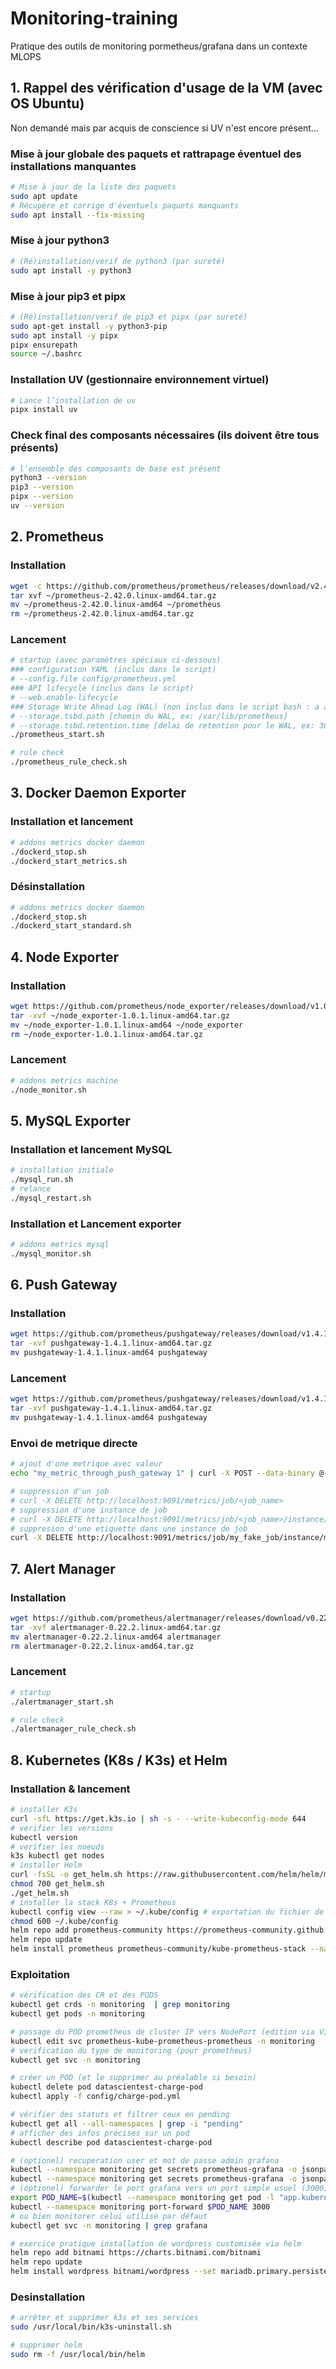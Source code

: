 # Monitoring-training
Pratique des outils de monitoring pormetheus/grafana dans un contexte MLOPS

## 1. Rappel des vérification d'usage de la VM (avec OS Ubuntu)

Non demandé mais par acquis de conscience si UV n'est encore présent...

### Mise à jour globale des paquets et rattrapage éventuel des installations manquantes

```bash
# Mise à jour de la liste des paquets
sudo apt update
# Récupère et corrige d'éventuels paquets manquants
sudo apt install --fix-missing
```

### Mise à jour python3

```bash
# (Ré)installation/verif de python3 (par sureté)
sudo apt install -y python3
```

### Mise à jour pip3 et pipx

```bash
# (Ré)installation/verif de pip3 et pipx (par sureté)
sudo apt-get install -y python3-pip
sudo apt install -y pipx
pipx ensurepath
source ~/.bashrc
```

### Installation UV (gestionnaire environnement virtuel)

```bash
# Lance l’installation de uv
pipx install uv
```

### Check final des composants nécessaires (ils doivent être tous présents)

```bash
# l'ensemble des composants de base est présent
python3 --version
pip3 --version
pipx --version
uv --version
```

## 2. Prometheus

### Installation

```bash
wget -c https://github.com/prometheus/prometheus/releases/download/v2.42.0/prometheus-2.42.0.linux-amd64.tar.gz
tar xvf ~/prometheus-2.42.0.linux-amd64.tar.gz
mv ~/prometheus-2.42.0.linux-amd64 ~/prometheus
rm ~/prometheus-2.42.0.linux-amd64.tar.gz
```

### Lancement

```bash
# startup (avec paramètres spéciaux ci-dessous)
### configuration YAML (inclus dans le script)
# --config.file config/prometheus.yml
### API lifecycle (inclus dans le script)
# --web.enable-lifecycle
### Storage Write Ahead Log (WAL) (non inclus dans le script bash : a ajouter si besoin)
# --storage.tsbd.path [chemin du WAL, ex: /var/lib/prometheus]
# --storage.tsbd.retention.time [delai de retention pour le WAL, ex: 30d]
./prometheus_start.sh

# rule check
./prometheus_rule_check.sh
```

## 3. Docker Daemon Exporter

### Installation et lancement

```bash
# addons metrics docker daemon
./dockerd_stop.sh
./dockerd_start_metrics.sh
```

### Désinstallation

```bash
# addons metrics docker daemon
./dockerd_stop.sh
./dockerd_start_standard.sh
```

## 4. Node Exporter

### Installation

```bash
wget https://github.com/prometheus/node_exporter/releases/download/v1.0.1/node_exporter-1.0.1.linux-amd64.tar.gz
tar -xvf ~/node_exporter-1.0.1.linux-amd64.tar.gz
mv ~/node_exporter-1.0.1.linux-amd64 ~/node_exporter
rm ~/node_exporter-1.0.1.linux-amd64.tar.gz
```

### Lancement

```bash
# addons metrics machine
./node_monitor.sh
```

## 5. MySQL Exporter

### Installation et lancement MySQL

```bash
# installation initiale
./mysql_run.sh
# relance
./mysql_restart.sh
```

### Installation et Lancement exporter

```bash
# addons metrics mysql
./mysql_monitor.sh
```

## 6. Push Gateway

### Installation

```bash
wget https://github.com/prometheus/pushgateway/releases/download/v1.4.1/pushgateway-1.4.1.linux-amd64.tar.gz
tar -xvf pushgateway-1.4.1.linux-amd64.tar.gz
mv pushgateway-1.4.1.linux-amd64 pushgateway
```

### Lancement

```bash
wget https://github.com/prometheus/pushgateway/releases/download/v1.4.1/pushgateway-1.4.1.linux-amd64.tar.gz
tar -xvf pushgateway-1.4.1.linux-amd64.tar.gz
mv pushgateway-1.4.1.linux-amd64 pushgateway
```

### Envoi de metrique directe

```bash
# ajout d'une metrique avec valeur
echo "my_metric_through_push_gateway 1" | curl -X POST --data-binary @- http://localhost:9091/metrics/job/my_fake_job/instance/my_fake_instance/my_other_label/its_value

# suppression d'un job
# curl -X DELETE http://localhost:9091/metrics/job/<job_name>
# suppression d'une instance de job
# curl -X DELETE http://localhost:9091/metrics/job/<job_name>/instance/<instance>
# suppresion d'une etiquette dans une instance de job
curl -X DELETE http://localhost:9091/metrics/job/my_fake_job/instance/my_fake_instance/my_other_label/its_value
```

## 7. Alert Manager

### Installation

```bash
wget https://github.com/prometheus/alertmanager/releases/download/v0.22.2/alertmanager-0.22.2.linux-amd64.tar.gz
tar -xvf alertmanager-0.22.2.linux-amd64.tar.gz
mv alertmanager-0.22.2.linux-amd64 alertmanager
rm alertmanager-0.22.2.linux-amd64.tar.gz
```

### Lancement

```bash
# startup
./alertmanager_start.sh

# rule check
./alertmanager_rule_check.sh
```

## 8. Kubernetes (K8s / K3s) et Helm

### Installation & lancement

```bash
# installer K3s
curl -sfL https://get.k3s.io | sh -s - --write-kubeconfig-mode 644
# verifier les versions
kubectl version
# verifier les noeuds
k3s kubectl get nodes
# installer Helm
curl -fsSL -o get_helm.sh https://raw.githubusercontent.com/helm/helm/main/scripts/get-helm-3
chmod 700 get_helm.sh
./get_helm.sh
# installer la stack K8s + Prometheus
kubectl config view --raw > ~/.kube/config # exportation du fichier de configuration de Kubernetes afin que Helm puisse discuter avec l'API de Kubernetes
chmod 600 ~/.kube/config
helm repo add prometheus-community https://prometheus-community.github.io/helm-charts
helm repo update
helm install prometheus prometheus-community/kube-prometheus-stack --namespace monitoring  --create-namespace --set grafana.service.type=NodePort --set promotheus.service.type=NodePort
```

### Exploitation

```bash
# vérification des CR et des PODS
kubectl get crds -n monitoring  | grep monitoring
kubectl get pods -n monitoring

# passage du POD prometheus de cluster IP vers NodePort (edition via VI)
kubectl edit svc prometheus-kube-prometheus-prometheus -n monitoring
# verification du type de monitoring (pour prometheus)
kubectl get svc -n monitoring

# créer un POD (et le supprimer au préalable si besoin)
kubectl delete pod datascientest-charge-pod
kubectl apply -f config/charge-pod.yml

# vérifier des statuts et filtrer ceux en pending
kubectl get all --all-namespaces | grep -i "pending"
# afficher des infos précises sur un pod
kubectl describe pod datascientest-charge-pod

# (optionel) recuperation user et mot de passe admin grafana
kubectl --namespace monitoring get secrets prometheus-grafana -o jsonpath='{.data.admin-user}' | base64 -d ; echo
kubectl --namespace monitoring get secrets prometheus-grafana -o jsonpath="{.data.admin-password}" | base64 -d ; echo
# (optionel) forwarder le port grafana vers un port simple usuel (3000) - forwarding actif (éventuellement a mettre en background)
export POD_NAME=$(kubectl --namespace monitoring get pod -l "app.kubernetes.io/name=grafana,app.kubernetes.io/instance=prometheus" -oname)
kubectl --namespace monitoring port-forward $POD_NAME 3000
# ou bien monitorer celui utilisé par défaut
kubectl get svc -n monitoring | grep grafana
```

```bash
# exercice pratique installation de wordpress customisée via helm
helm repo add bitnami https://charts.bitnami.com/bitnami
helm repo update
helm install wordpress bitnami/wordpress --set mariadb.primary.persistence.enabled=true --set mariadb.primary.persistence.storageClass=local-path --set mariadb.primary.persistence.size=20Gi --set persistence.enabled=false --set service.type=NodePort --namespace website --create-namespace
```    

### Desinstallation

```bash
# arrêter et supprimer k3s et ses services
sudo /usr/local/bin/k3s-uninstall.sh

# supprimer helm
sudo rm -f /usr/local/bin/helm
```  